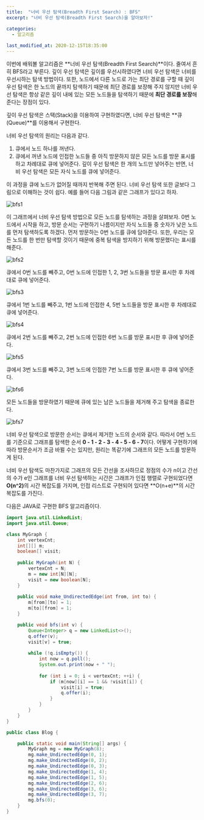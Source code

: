```yaml
---
title:  "﻿너비 우선 탐색(Breadth First Search) : BFS"
excerpt: "너비 우선 탐색(Breadth First Search)을 알아보자!"

categories:
  - 알고리즘
  
last_modified_at: 2020-12-15T18:35:00
---
```


이번에 배워볼 알고리즘은 **너비 우선 탐색(Breadth First Search)**이다. 줄여서 흔히 BFS라고 부른다. 깊이 우선 탐색은 깊이를 우선시하였다면 너비 우선 탐색은 너비를 우선시하는 탐색 방법이다. 또한, 노드에서 다른 노드로 가는 최단 경로를 구할 때 깊이 우선 탐색은 한 노드의 끝까지 탐색하기 때문에 최단 경로를 보장해 주지 않지만 너비 우선 탐색은 항상 같은 깊이 내에 있는 모든 노드들을 탐색하기 때문에 **최단 경로를 보장**해 준다는 장점이 있다.  

깊이 우선 탐색은 스택(Stack)을 이용하여 구현하였다면, 너비 우선 탐색은 **큐(Queue)**를 이용해서 구현한다.  

너비 우선 탐색의 원리는 다음과 같다.  

1. 큐에서  노드 하나를 꺼낸다.  
2. 큐에서 꺼낸 노드에 인접한 노드들 중 아직 방문하지 않은 모든 노드를 방문 표시를 하고 차례대로 큐에 넣어준다. 깊이 우선 탐색은 한 개의 노드만 넣어주는 반면, 너비 우선 탐색은 모든 자식 노드를 큐에 넣어준다.  

이 과정을 큐에 노드가 없어질 때까지 반복해 주면 된다. 너비 우선 탐색 또한 글보다 그림으로 이해하는 것이 쉽다. 예를 들어 다음 그림과 같은 그래프가 있다고 하자.  

![bfs1](https://user-images.githubusercontent.com/53072057/102183248-dc0f5e80-3ef0-11eb-9120-92f00d6b901e.JPG)  

이 그래프에서 너비 우선 탐색 방법으로 모든 노드를 탐색하는 과정을 살펴보자. 0번 노드에서 시작을 하고, 방문 순서는 구현하기 나름이지만 자식 노드들 중 숫자가 낮은 노드를 먼저 탐색하도록 하겠다. 먼저 방문하는 0번 노드를 큐에 담아준다. 또한, 우리는 모든 노드를 한 번만 탐색할 것이기 때문에 중복 탐색을 방지하기 위해 방문했다는 표시를 해준다.  

![bfs2](https://user-images.githubusercontent.com/53072057/102183249-dd408b80-3ef0-11eb-9b09-105b21730c3e.JPG)  

큐에서 0번 노드를 빼주고, 0번 노드에 인접한 1, 2, 3번 노드들을 방문 표시한 후 차례대로 큐에 넣어준다.  

![bfs3](https://user-images.githubusercontent.com/53072057/102183250-ddd92200-3ef0-11eb-9e54-9b5ba62e3c35.JPG)  

큐에서 1번 노드를 빼주고, 1번 노드에 인접한 4, 5번 노드들을 방문 표시한 후 차례대로 큐에 넣어준다.  

![bfs4](https://user-images.githubusercontent.com/53072057/102183251-ddd92200-3ef0-11eb-823f-43ecea95471f.JPG)  

큐에서 2번 노드를 빼주고, 2번 노드에 인접한 6번 노드를 방문 표시한 후 큐에 넣어준다.  

![bfs5](https://user-images.githubusercontent.com/53072057/102183252-de71b880-3ef0-11eb-8882-9a1efb82981f.JPG)  

큐에서 3번 노드를 빼주고, 3번 노드에 인접한 7번 노드를 방문 표시한 후 큐에 넣어준다.  

![bfs6](https://user-images.githubusercontent.com/53072057/102183253-de71b880-3ef0-11eb-8156-8ea63f0aeb14.JPG)  

모든 노드들을 방문하였기 때문에 큐에 있는 남은 노드들을 제거해 주고 탐색을 종료한다.  

![bfs7](https://user-images.githubusercontent.com/53072057/102183254-df0a4f00-3ef0-11eb-9c3f-3e4e27b95d77.JPG)  

너비 우선 탐색으로 방문한 순서는 큐에서 제거한 노드의 순서와 같다. 따라서 0번 노드를 기준으로 그래프를 탐색한 순서 **0 - 1 - 2 - 3 - 4 - 5 - 6 - 7**이다. 어떻게 구현하기에 따라 방문순서가 조금 바뀔 수는 있지만, 원리는 똑같기에 그래프의 모든 노드를 방문하게 된다.  

너비 우선 탐색도 마찬가지로 그래프의 모든 간선을 조사하므로 정점의 수가 n이고 간선의 수가 e인 그래프를 너비 우선 탐색하는 시간은 그래프가 인접 행렬로 구현되었다면 **O(n^2)**​의 시간 복잡도를 가지며, 인접 리스트로 구현되어 있다면 **O(n+e)**의 시간 복잡도를 가진다.  

다음은 JAVA로 구현한 BFS 알고리즘이다.  

```java
import java.util.LinkedList;
import java.util.Queue;

class MyGraph {
	int vertexCnt;
	int[][] m;
	boolean[] visit;
	
	public MyGraph(int N) {
		vertexCnt = N;
		m = new int[N][N];
		visit = new boolean[N];
	}
	
	public void make_UndirectedEdge(int from, int to) {
		m[from][to] = 1;
		m[to][from] = 1;
	}

	public void bfs(int v) {
		Queue<Integer> q = new LinkedList<>();
		q.offer(v);
		visit[v] = true;
		
		while (!q.isEmpty()) {
			int now = q.poll();
			System.out.print(now + " ");
			
			for (int i = 0; i < vertexCnt; ++i) {
				if (m[now][i] == 1 && !visit[i]) {
					visit[i] = true;
					q.offer(i);
				}
			}
		}
	}
}

public class Blog {

	public static void main(String[] args) {
		MyGraph mg = new MyGraph(8);
		mg.make_UndirectedEdge(0, 1);
		mg.make_UndirectedEdge(0, 2);
		mg.make_UndirectedEdge(0, 3);
		mg.make_UndirectedEdge(1, 4);
		mg.make_UndirectedEdge(1, 5);
		mg.make_UndirectedEdge(2, 6);
		mg.make_UndirectedEdge(3, 6);
		mg.make_UndirectedEdge(3, 7);
		mg.bfs(0);
	}
}
```

